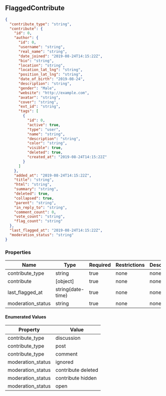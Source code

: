 <h2 id="tocS_FlaggedContribute">FlaggedContribute</h2>
<!-- backwards compatibility -->
<a id="schemaflaggedcontribute"></a>
<a id="schema_FlaggedContribute"></a>
<a id="tocSflaggedcontribute"></a>
<a id="tocsflaggedcontribute"></a>

```json
{
  "contribute_type": "string",
  "contribute": {
    "id": 0,
    "author": {
      "id": 0,
      "username": "string",
      "real_name": "string",
      "date_joined": "2019-08-24T14:15:22Z",
      "bio": "string",
      "location": "string",
      "location_lat_lng": "string",
      "position_lat_lng": "string",
      "date_of_birth": "2019-08-24",
      "description": "string",
      "gender": "Male",
      "website": "http://example.com",
      "avatar": "string",
      "cover": "string",
      "ext_id": "string",
      "tags": [
        {
          "id": 0,
          "active": true,
          "type": "user",
          "name": "string",
          "description": "string",
          "color": "string",
          "visible": true,
          "deleted": true,
          "created_at": "2019-08-24T14:15:22Z"
        }
      ]
    },
    "added_at": "2019-08-24T14:15:22Z",
    "title": "string",
    "html": "string",
    "summary": "string",
    "deleted": true,
    "collapsed": true,
    "parent": "string",
    "in_reply_to": "string",
    "comment_count": 0,
    "vote_count": "string",
    "flag_count": "string"
  },
  "last_flagged_at": "2019-08-24T14:15:22Z",
  "moderation_status": "string"
}

```

### Properties

|Name|Type|Required|Restrictions|Description|
|---|---|---|---|---|
|contribute_type|string|true|none|none|
|contribute|[object]|true|none|none|
|last_flagged_at|string(date-time)|true|none|none|
|moderation_status|string|true|none|none|

#### Enumerated Values

|Property|Value|
|---|---|
|contribute_type|discussion|
|contribute_type|post|
|contribute_type|comment|
|moderation_status|ignored|
|moderation_status|contribute deleted|
|moderation_status|contribute hidden|
|moderation_status|open|
